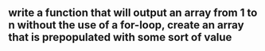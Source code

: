 ## write a function that will output an array from 1 to n without the use of a for-loop, create an array that is prepopulated with some sort of value
